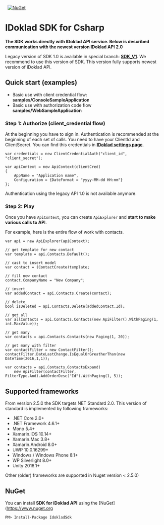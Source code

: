 <img src="https://mholec.visualstudio.com/DEV/_apis/build/status/NuGet%20Packages/IDoklad%20SDK" alt=""/>  <img src="https://mholec.vsrm.visualstudio.com/_apis/public/Release/badge/be71d668-1b9d-4604-ad78-f5d8d1f2194e/19/25" alt="" />
[![NuGet](https://img.shields.io/nuget/v/IdokladSdk.svg?style=plastic)](https://www.nuget.org/packages/IdokladSdk)

# IDoklad SDK for Csharp

**The SDK works directly with IDoklad API service. Below is described communication with the newest version IDoklad API 2.0**

Legacy version of SDK 1.0 is available in special branch: **[SDK_V1](https://github.com/mholec/idoklad-sdk-csharp/tree/SDK_V1)**. We recommend to use this version of SDK. This version fully supports newest version of iDoklad API.

## Quick start (examples)

- Basic use with client credential flow: **samples/ConsoleSampleApplication**
- Basic use with authorization code flow **samples/WebSampleApplication**

### Step 1: Authorize (client_credential flow)
At the beginning you have to sign in. Authentication is recommended at the beginning of each set of calls. 
You need to have your ClientId and ClientSecret. You can find this credentials in **[IDoklad settings page](https://app.idoklad.cz/Setting/LogonUser)**.
 
	var credentials = new ClientCredentialAuth("client_id", "client_secret");

    var apiContext = new ApiContext(clientCred)
    {
        AppName = "Application name",
        Configuration = {DateFormat = "yyyy-MM-dd HH:mm"}
    };

Authentication using the legacy API 1.0 is not available anymore.

### Step 2: Play

Once you have `ApiContext`, you can create `ApiExplorer` and **start to make various calls to API**.


For example, here is the entire flow of work with contacts.

    var api = new ApiExplorer(apiContext);

    // get template for new contact
    var template = api.Contacts.Default();

    // cast to insert model
    var contact = (ContactCreate)template;

    // fill new contact
    contact.CompanyName = "New Company";

    // insert
    var addedContact = api.Contacts.Create(contact);

    // delete
    bool isDeleted = api.Contacts.Delete(addedContact.Id);

	// get all
	var allContacts = api.Contacts.Contacts(new ApiFilter().WithPaging(1, int.MaxValue));

	// get many
	var contacts = api.Contacts.Contacts(new Paging(1, 20));

	// get many with filter
    var contactFilter = new ContactFilter();
    contactFilter.DateLastChange.IsEqualOrGreatherThan(new DateTime(2016,1,1));

    var contacts = api.Contacts.ContactsExpand(
        new ApiFilter(contactFilter, FilterType.And).AddOrderDesc("Id").WithPaging(1, 5));

## Supported frameworks

From version 2.5.0 the SDK targets NET Standard 2.0. This version of standard is implemented by following frameworks:

- .NET Core 2.0+
- .NET Framework 4.6.1+
- Mono 5.4+
- Xamarin.iOS 10.14+
- Xamarin.Mac 3.8+
- Xamarin.Android 8.0+
- UWP 10.0.16299+
- Windows / Windows Phone 8.1+
- WP Silverlight 8.0+
- Unity 2018.1+

Other (older) frameworks are supported in Nuget version < 2.5.0)

## NuGet
You can install **SDK for iDoklad API** using the [NuGet](https://www.nuget.org

	PM> Install-Package IdokladSdk
